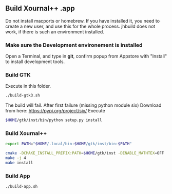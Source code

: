## Build Xournal++ .app
Do not install macports or homebrew. If you have installed it, you need to
create a new user, and use this for the whole process. jhbuild does not work,
if there is such an environment installed.

### Make sure the Development environement is installed
Open a Terminal, and type in **git**, confirm popup from Appstore with "Install" to install development tools.

### Build GTK
Execute in this folder.
````bash
./build-gtk3.sh
````

The build will fail. After first failure (missing python module six)
Download from here: https://pypi.org/project/six/
Execute
````bash
$HOME/gtk/inst/bin/python setup.py install
````

### Build Xournal++
````bash
export PATH="$HOME/.local/bin:$HOME/gtk/inst/bin:$PATH"

cmake -DCMAKE_INSTALL_PREFIX:PATH=$HOME/gtk/inst -DENABLE_MATHTEX=OFF ..
make -j 4
make install
````

### Build App
````bash
./build-app.sh
````
